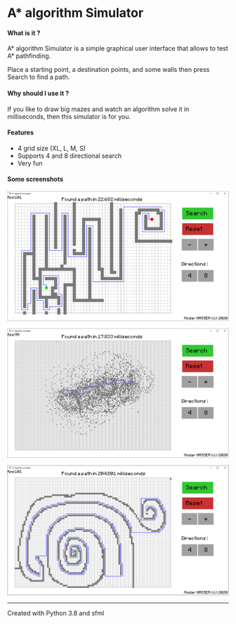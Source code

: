 # A* algorithm Simulator



#### What is it ?

A* algorithm Simulator is a simple graphical user interface that allows to test A* pathfinding.

Place a starting point, a destination points, and some walls then press Search to find a path.



#### Why should I use it ?

If you like to draw big mazes and watch an algorithm solve it in milliseconds, then this simulator is for you.

#### 

#### Features

- 4 grid size (XL, L, M, S)
- Supports 4 and 8 directional search
- Very fun



#### Some screenshots

![](screenshots/grid_m.png)

![](screenshots/grid_xl.png)

![](screenshots/grid_l.png)

---

Created with Python 3.8 and sfml